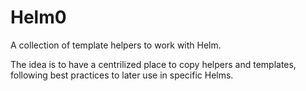 # Helm0
A collection of template helpers to work with Helm.

The idea is to have a centrilized place to copy helpers and templates, following best practices to later use in specific Helms.
